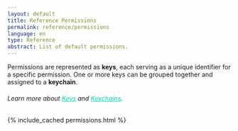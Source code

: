 ```yaml
---
layout: default
title: Reference Permissions
permalink: reference/permissions
language: en
type: Reference
abstract: List of default permissions.
---
```



Permissions are represented as <b>keys</b>, each serving as a unique identifier for a specific permission. One or more keys can be grouped together and assigned to a <b>keychain</b>.<br>
<h6>Learn more about <a style="color: #00d3a9" onmouseover="this.style.color='#00b39f';" onmouseout="this.style.color='#00d3a9';" href="https://docs.layer5.io/cloud/security/keys/">Keys</a> and <a style="color: #00d3a9" onmouseover="this.style.color='#00b39f';" onmouseout="this.style.color='#00d3a9';" href="https://docs.layer5.io/cloud/security/keychains/">Keychains</a>.</h6>

<div style="overflow-x:auto;">
{% include_cached permissions.html %}
</div>
